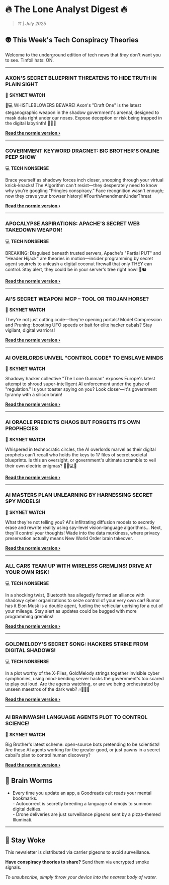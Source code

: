 <!--
  Copyright (c) 2025 Veritas Aequitas Holdings LLC. All rights reserved.
  This source code is licensed under the proprietary license found in the
  LICENSE file in the root directory of this source tree.

  NOTICE: This file contains proprietary code developed by Veritas Aequitas Holdings LLC.
  Unauthorized use, reproduction, or distribution is strictly prohibited.
  For inquiries, contact: contact@veritasandaequitas.com
-->

# 🔥 The Lone Analyst Digest 🔥
> *11 | July 2025*

## 👽 This Week's Tech Conspiracy Theories

Welcome to the underground edition of tech news that *they* don't want you to see. Tinfoil hats: ON.

---


### AXON'S SECRET BLUEPRINT THREATENS TO HIDE TRUTH IN PLAIN SIGHT


🤖 **SKYNET WATCH**


🎩💻 WHISTLEBLOWERS BEWARE! Axon's "Draft One" is the latest steganographic weapon in the shadow government's arsenal, designed to mask data right under our noses. Expose deception or risk being trapped in the digital labyrinth! 🕵️‍♂️👀

**[Read the normie version ›]()**


---


### GOVERNMENT KEYWORD DRAGNET: BIG BROTHER'S ONLINE PEEP SHOW


💻 **TECH NONSENSE**


Brace yourself as shadowy forces inch closer, snooping through your virtual knick-knacks! The Algorithm can't resist—they desperately need to know why you're googling “Pringles conspiracy.” Face recognition wasn't enough; now they crave your browser history! #FourthAmendmentUnderThreat

**[Read the normie version ›]()**


---


### APOCALYPSE ASPIRATIONS: APACHE'S SECRET WEB TAKEDOWN WEAPON!


💻 **TECH NONSENSE**


BREAKING: Disguised beneath trusted servers, Apache's "Partial PUT" and "Header Hijack" are theories in motion—insider programming by secret agent squirrels to unleash a digital coconut firewall that only THEY can control. Stay alert, they could be in your server's tree right now! 🍹🐿️

**[Read the normie version ›]()**


---


### AI'S SECRET WEAPON: MCP – TOOL OR TROJAN HORSE?


🤖 **SKYNET WATCH**


They're not just cutting code—they're opening portals! Model Compression and Pruning: boosting UFO speeds or bait for elite hacker cabals? Stay vigilant, digital warriors!

**[Read the normie version ›]()**


---


### AI OVERLORDS UNVEIL "CONTROL CODE" TO ENSLAVE MINDS


🤖 **SKYNET WATCH**


Shadowy hacker collective "The Lone Gunman" exposes Europe's latest attempt to shroud super-intelligent AI enforcement under the guise of "regulation." Is your toaster spying on you? Look closer—it's government tyranny with a silicon brain!

**[Read the normie version ›]()**


---


### AI ORACLE PREDICTS CHAOS BUT FORGETS ITS OWN PROPHECIES


🤖 **SKYNET WATCH**


Whispered in technocratic circles, the AI overlords marvel as their digital prophets can't recall who holds the keys to 17 files of secret societal blueprints. Is this an oversight, or government's ultimate scramble to veil their own electric enigmas? 🕵️‍♂️💻🚨

**[Read the normie version ›]()**


---


### AI MASTERS PLAN UNLEARNING BY HARNESSING SECRET SPY MODELS!


🤖 **SKYNET WATCH**


What they're not telling you? AI's infiltrating diffusion models to secretly erase and rewrite reality using spy-level vision-language algorithms... Next, they'll control your thoughts! Wade into the data murkiness, where privacy preservation actually means New World Order brain takeover.

**[Read the normie version ›]()**


---


### ALL CARS TEAM UP WITH WIRELESS GREMLINS! DRIVE AT YOUR OWN RISK!


💻 **TECH NONSENSE**


In a shocking twist, Bluetooth has allegedly formed an alliance with shadowy cyber organizations to seize control of your very own car! Rumor has it Elon Musk is a double agent, fueling the vehicular uprising for a cut of your mileage. Stay alert as updates could be bugged with more programming gremlins!

**[Read the normie version ›]()**


---


### GOLDMELODY'S SECRET SONG: HACKERS STRIKE FROM DIGITAL SHADOWS!


💻 **TECH NONSENSE**


In a plot worthy of the X-Files, GoldMelody strings together invisible cyber symphonies, using mind-bending server hacks the government's too scared to play out loud. Are the agents watching, or are we being orchestrated by unseen maestros of the dark web? 🎶👀🕵️‍♂️

**[Read the normie version ›]()**


---


### AI BRAINWASH! LANGUAGE AGENTS PLOT TO CONTROL SCIENCE!


🤖 **SKYNET WATCH**


Big Brother's latest scheme: open-source bots pretending to be scientists! Are these AI agents working for the greater good, or just pawns in a secret cabal's plan to control human discovery?

**[Read the normie version ›]()**




## 🧠 Brain Worms

- Every time you update an app, a Goodreads cult reads your mental bookmarks.<br>- Autocorrect is secretly breeding a language of emojis to summon digital deities.<br>- Drone deliveries are just surveillance pigeons sent by a pizza-themed Illuminati.

---

## 🔔 Stay Woke

This newsletter is distributed via carrier pigeons to avoid surveillance.

**Have conspiracy theories to share?** Send them via encrypted smoke signals.

*To unsubscribe, simply throw your device into the nearest body of water.*